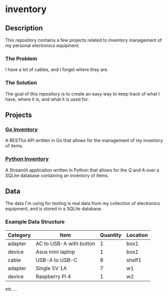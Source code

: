 # inventory

## Description

This repository contains a few projects related to inventory management of my personal electronics equipment.

### The Problem

I have a lot of cables, and I forget where they are.

### The Solution

The goal of this repository is to create an easy way to keep track of what I have, where it is, and what it is used for.

## Projects

### [Go Inventory](./goinv/README.md)

A RESTful API written in Go that allows for the management of my inventory of items.

### [Python Inventory](./pyinv/README.md)

A Streamlit application written in Python that allows for the Q and A over a SQLite database containing an inventory of items.

## Data

The data I'm using for testing is real data from my collection of electronics equipment, and is stored in a SQLite database.

### Example Data Structure

| Category | Item                    | Quantity | Location |
|----------|-------------------------|----------|----------|
| adapter  | AC to USB-A with button | 1        | box1     |
| device   | Asus mini laptop        | 1        | box1     |
| cable    | USB-A to USB-C          | 8        | shelf1   |
| adapter  | Single 5V 1A            | 7        | w1       |
| device   | Raspberry Pi 4          | 1        | w2       |
etc ...
